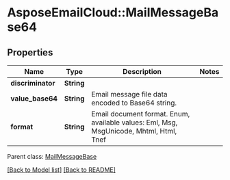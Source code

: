 # AsposeEmailCloud::MailMessageBase64
## Properties
Name | Type | Description | Notes
------------ | ------------- | ------------- | -------------
**discriminator** | **String** |  | 
**value_base64** | **String** | Email message file data encoded to Base64 string.              | 
**format** | **String** | Email document format. Enum, available values: Eml, Msg, MsgUnicode, Mhtml, Html, Tnef | 

 Parent class: [MailMessageBase](MailMessageBase.md)

[[Back to Model list]](Models.md) [[Back to README]](README.md)


